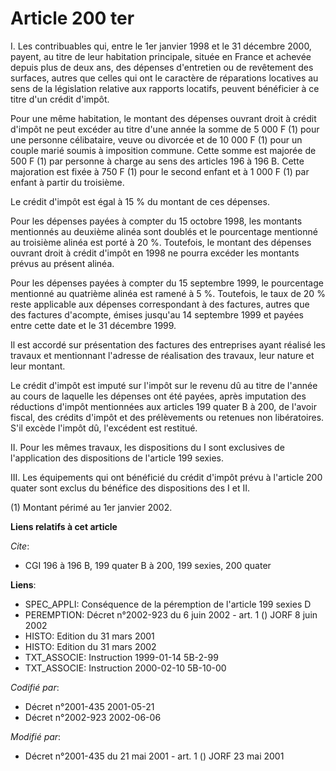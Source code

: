 # Article 200 ter

I. Les contribuables qui, entre le 1er janvier 1998 et le 31 décembre 2000, payent, au titre de leur habitation principale,
située en France et achevée depuis plus de deux ans, des dépenses d'entretien ou de revêtement des surfaces, autres que
celles qui ont le caractère de réparations locatives au sens de la législation relative aux rapports locatifs, peuvent
bénéficier à ce titre d'un crédit d'impôt.

Pour une même habitation, le montant des dépenses ouvrant droit à crédit d'impôt ne peut excéder au titre d'une année la
somme de 5 000 F (1) pour une personne célibataire, veuve ou divorcée et de 10 000 F (1) pour un couple marié soumis à
imposition commune. Cette somme est majorée de 500 F (1) par personne à charge au sens des articles 196 à 196 B. Cette
majoration est fixée à 750 F (1) pour le second enfant et à 1 000 F (1) par enfant à partir du troisième.

Le crédit d'impôt est égal à 15 % du montant de ces dépenses.

Pour les dépenses payées à compter du 15 octobre 1998, les montants mentionnés au deuxième alinéa sont doublés et le
pourcentage mentionné au troisième alinéa est porté à 20 %. Toutefois, le montant des dépenses ouvrant droit à crédit d'impôt
en 1998 ne pourra excéder les montants prévus au présent alinéa.

Pour les dépenses payées à compter du 15 septembre 1999, le pourcentage mentionné au quatrième alinéa est ramené à 5 %.
Toutefois, le taux de 20 % reste applicable aux dépenses correspondant à des factures, autres que des factures d'acompte,
émises jusqu'au 14 septembre 1999 et payées entre cette date et le 31 décembre 1999.

Il est accordé sur présentation des factures des entreprises ayant réalisé les travaux et mentionnant l'adresse de
réalisation des travaux, leur nature et leur montant.

Le crédit d'impôt est imputé sur l'impôt sur le revenu dû au titre de l'année au cours de laquelle les dépenses ont été
payées, après imputation des réductions d'impôt mentionnées aux articles 199 quater B à 200, de l'avoir fiscal, des crédits
d'impôt et des prélèvements ou retenues non libératoires. S'il excède l'impôt dû, l'excédent est restitué.

II. Pour les mêmes travaux, les dispositions du I sont exclusives de l'application des dispositions de l'article 199 sexies.

III. Les équipements qui ont bénéficié du crédit d'impôt prévu à l'article 200 quater sont exclus du bénéfice des
dispositions des I et II.

(1) Montant périmé au 1er janvier 2002.

**Liens relatifs à cet article**

_Cite_:

  - CGI 196 à 196 B, 199 quater B à 200, 199 sexies, 200 quater

**Liens**:

  - SPEC_APPLI: Conséquence de la péremption de l'article 199 sexies D
  - PEREMPTION: Décret n°2002-923 du 6 juin 2002 - art. 1 () JORF 8 juin 2002
  - HISTO: Edition du 31 mars 2001
  - HISTO: Edition du 31 mars 2002
  - TXT_ASSOCIE: Instruction 1999-01-14 5B-2-99
  - TXT_ASSOCIE: Instruction 2000-02-10 5B-10-00

_Codifié par_:

  - Décret n°2001-435 2001-05-21
  - Décret n°2002-923 2002-06-06

_Modifié par_:

  - Décret n°2001-435 du 21 mai 2001 - art. 1 () JORF 23 mai 2001

